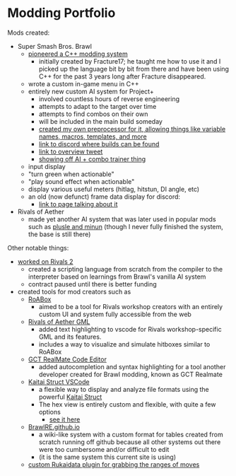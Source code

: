 # Modding Portfolio

Mods created:

- Super Smash Bros. Brawl
  - [pioneered a C++ modding system](https://github.com/Fracture17/ProjectMCodes/tree/master)
    - initially created by Fracture17; he taught me how to use it and I picked up the language bit by bit from there and have been using C++ for the past 3 years long after Fracture disappeared.
  - wrote a custom in-game menu in C++
  - entirely new custom AI system for Project+
    - involved countless hours of reverse engineering
    - attempts to adapt to the target over time
    - attempts to find combos on their own
    - will be included in the main build someday
    - [created my own preprocessor for it, allowing things like variable names, macros, templates, and more](https://marketplace.visualstudio.com/items?itemName=fudgepops.aiscriptpad-editor)
    - [link to discord where builds can be found](https://discord.gg/tGCyeUQ8gE)
    - [link to overview tweet](https://twitter.com/i/status/1477692068579450887)
    - [showing off AI + combo trainer thing](https://twitter.com/fudgepop01/status/1614556823297851392?s=20)
  - input display
  - "turn green when actionable"
  - "play sound effect when actionable"
  - display various useful meters (hitlag, hitstun, DI angle, etc)
  - an old (now defunct) frame data display for discord:
    - [link to page talking about it](/Projects/2017/PMData)
- Rivals of Aether
  - made yet another AI system that was later used in popular mods such as [plusle and minun](https://steamcommunity.com/workshop/filedetails/?id=2502590772) (though I never fully finished the system, the base is still there)

Other notable things:

- [worked on Rivals 2](https://twitter.com/StudiosofAether/status/1433807000534650897?s=20)
  - created a scripting language from scratch from the compiler to the interpreter based on learnings from Brawl's vanilla AI system
  - contract paused until there is better funding
- created tools for mod creators such as
  - [RoABox](https://fudgepop01.github.io/RoABox/)
    - aimed to be a tool for Rivals workshop creators with an entirely custom UI and system fully accessible from the web
  - [Rivals of Aether GML](https://marketplace.visualstudio.com/items?itemName=fudgepops.rivals-of-aether-gml-support)
    - added text highlighting to vscode for Rivals workshop-specific GML and its features.
    - includes a way to visualize and simulate hitboxes similar to RoABox
  - [GCT RealMate Code Editor](https://marketplace.visualstudio.com/items?itemName=fudgepops.gctrm-editor)
    - added autocompletion and syntax highlighting for a tool another developer created for Brawl modding, known as GCT Realmate
  - [Kaitai Struct VSCode](https://marketplace.visualstudio.com/items?itemName=fudgepops.kaitai-struct-vscode)
    - a flexible way to display and analyze file formats using the powerful [Kaitai Struct](https://kaitai.io)
    - The hex view is entirely custom and flexible, with quite a few options
      - [see it here](https://fudgepop01.github.io/indev/index.html)
  - [BrawlRE.github.io](https://brawlre.github.io/public/)
    - a wiki-like system with a custom format for tables created from scratch running off github because all other systems out there were too cumbersome and/or difficult to edit
    - (it is the same system this current site is using)
  - [custom Rukaidata plugin for grabbing the ranges of moves](https://twitter.com/fudgepop01/status/1447618557555224578?s=20)